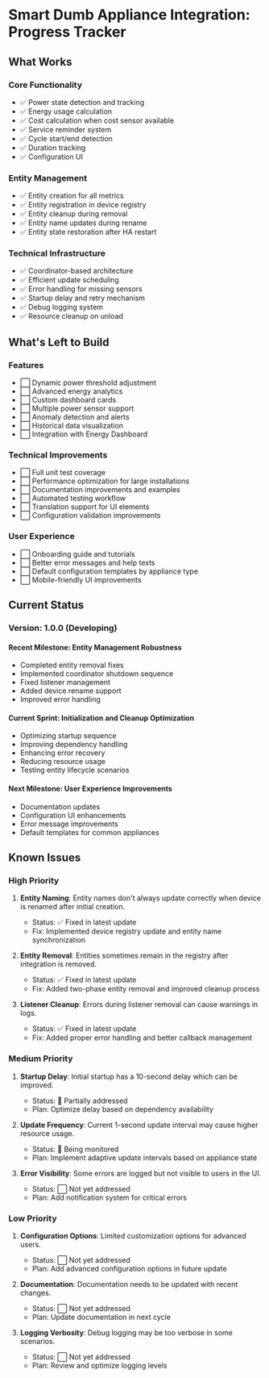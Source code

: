 # Smart Dumb Appliance Integration: Progress Tracker

## What Works

### Core Functionality
- ✅ Power state detection and tracking
- ✅ Energy usage calculation
- ✅ Cost calculation when cost sensor available
- ✅ Service reminder system
- ✅ Cycle start/end detection
- ✅ Duration tracking
- ✅ Configuration UI

### Entity Management
- ✅ Entity creation for all metrics
- ✅ Entity registration in device registry
- ✅ Entity cleanup during removal
- ✅ Entity name updates during rename
- ✅ Entity state restoration after HA restart

### Technical Infrastructure
- ✅ Coordinator-based architecture
- ✅ Efficient update scheduling
- ✅ Error handling for missing sensors
- ✅ Startup delay and retry mechanism
- ✅ Debug logging system
- ✅ Resource cleanup on unload

## What's Left to Build

### Features
- ⬜ Dynamic power threshold adjustment
- ⬜ Advanced energy analytics
- ⬜ Custom dashboard cards
- ⬜ Multiple power sensor support
- ⬜ Anomaly detection and alerts
- ⬜ Historical data visualization
- ⬜ Integration with Energy Dashboard

### Technical Improvements
- ⬜ Full unit test coverage
- ⬜ Performance optimization for large installations
- ⬜ Documentation improvements and examples
- ⬜ Automated testing workflow
- ⬜ Translation support for UI elements
- ⬜ Configuration validation improvements

### User Experience
- ⬜ Onboarding guide and tutorials
- ⬜ Better error messages and help texts
- ⬜ Default configuration templates by appliance type
- ⬜ Mobile-friendly UI improvements

## Current Status

### Version: 1.0.0 (Developing)

#### Recent Milestone: Entity Management Robustness
- Completed entity removal fixes
- Implemented coordinator shutdown sequence
- Fixed listener management
- Added device rename support
- Improved error handling

#### Current Sprint: Initialization and Cleanup Optimization
- Optimizing startup sequence
- Improving dependency handling
- Enhancing error recovery
- Reducing resource usage
- Testing entity lifecycle scenarios

#### Next Milestone: User Experience Improvements
- Documentation updates
- Configuration UI enhancements
- Error message improvements
- Default templates for common appliances

## Known Issues

### High Priority
1. **Entity Naming**: Entity names don't always update correctly when device is renamed after initial creation.
   - Status: ✅ Fixed in latest update
   - Fix: Implemented device registry update and entity name synchronization

2. **Entity Removal**: Entities sometimes remain in the registry after integration is removed.
   - Status: ✅ Fixed in latest update 
   - Fix: Added two-phase entity removal and improved cleanup process

3. **Listener Cleanup**: Errors during listener removal can cause warnings in logs.
   - Status: ✅ Fixed in latest update
   - Fix: Added proper error handling and better callback management

### Medium Priority
1. **Startup Delay**: Initial startup has a 10-second delay which can be improved.
   - Status: 🔄 Partially addressed
   - Plan: Optimize delay based on dependency availability

2. **Update Frequency**: Current 1-second update interval may cause higher resource usage.
   - Status: 🔄 Being monitored
   - Plan: Implement adaptive update intervals based on appliance state

3. **Error Visibility**: Some errors are logged but not visible to users in the UI.
   - Status: ⬜ Not yet addressed
   - Plan: Add notification system for critical errors

### Low Priority
1. **Configuration Options**: Limited customization options for advanced users.
   - Status: ⬜ Not yet addressed
   - Plan: Add advanced configuration options in future update

2. **Documentation**: Documentation needs to be updated with recent changes.
   - Status: ⬜ Not yet addressed
   - Plan: Update documentation in next cycle

3. **Logging Verbosity**: Debug logging may be too verbose in some scenarios.
   - Status: ⬜ Not yet addressed
   - Plan: Review and optimize logging levels 
